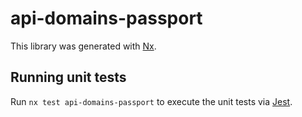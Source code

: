 # api-domains-passport

This library was generated with [Nx](https://nx.dev).

## Running unit tests

Run `nx test api-domains-passport` to execute the unit tests via [Jest](https://jestjs.io).
